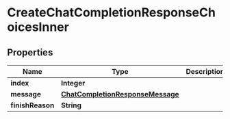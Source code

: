 

# CreateChatCompletionResponseChoicesInner


## Properties

| Name | Type | Description | Notes |
|------------ | ------------- | ------------- | -------------|
|**index** | **Integer** |  |  [optional] |
|**message** | [**ChatCompletionResponseMessage**](ChatCompletionResponseMessage.md) |  |  [optional] |
|**finishReason** | **String** |  |  [optional] |



